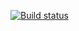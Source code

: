 [![Build status](https://ci.appveyor.com/api/projects/status/lctf24nbfovv20oc?svg=true)](https://ci.appveyor.com/project/MikhailPolo/api-ci-selenide)
